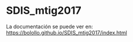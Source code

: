 # SDIS_mtig2017

La documentación se puede ver en: https://bolollo.github.io/SDIS_mtig2017/index.html

